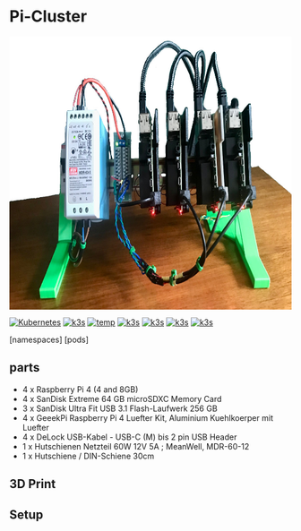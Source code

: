 # Pi-Cluster

<img src="https://raw.githubusercontent.com/tinoschroeter/k8s.homelab/master/docs/img/cluster01.jpg" align="center"
     alt="rain" width="800" height="488">
     
[![Kubernetes](https://img.shields.io/badge/Kubernetes-blue.svg)](https://github.com/kubernetes/kubernetes)
[![k3s](https://img.shields.io/badge/run%20on%20-Raspberry%20Pi-red)](https://github.com/tinoschroeter/k8s.homelab)
[![temp](https://homelab.tino.sh/button/temp)](https://github.com/tinoschroeter/k8s.homelab)
[![k3s](https://img.shields.io/badge/CPU%20-16-orange)](https://github.com/tinoschroeter/k8s.homelab)
[![k3s](https://img.shields.io/badge/RAM%20-20GB-orange)](https://github.com/tinoschroeter/k8s.homelab)
[![k3s](https://homelab.tino.sh/button/rx)](https://github.com/tinoschroeter/k8s.homelab)
[![k3s](https://homelab.tino.sh/button/tx)](https://github.com/tinoschroeter/k8s.homelab)

[namespaces] [pods]

## parts

 * 4 x Raspberry Pi 4 (4 and 8GB)
 * 4 x SanDisk Extreme 64 GB microSDXC Memory Card
 * 3 x SanDisk Ultra Fit USB 3.1 Flash-Laufwerk 256 GB
 * 4 x GeeekPi Raspberry Pi 4 Luefter Kit, Aluminium Kuehlkoerper mit Luefter
 * 4 x DeLock USB-Kabel - USB-C (M) bis 2 pin USB Header
 * 1 x Hutschienen Netzteil 60W 12V 5A ; MeanWell, MDR-60-12
 * 1 x Hutschiene / DIN-Schiene 30cm

## 3D Print

## Setup
